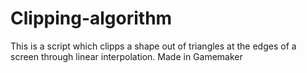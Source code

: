 # Clipping-algorithm
This is a script which clipps a shape out of triangles at the edges of a screen through linear interpolation. Made in Gamemaker
